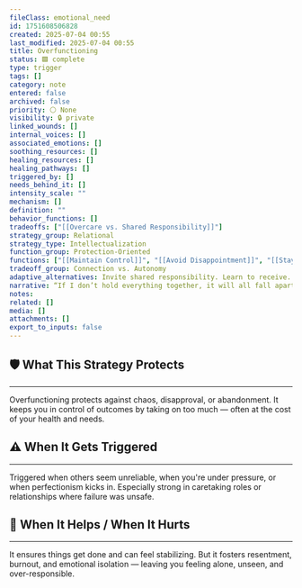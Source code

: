 ```yaml
---
fileClass: emotional_need
id: 1751608506828
created: 2025-07-04 00:55
last_modified: 2025-07-04 00:55
title: Overfunctioning
status: 🟩 complete
type: trigger
tags: []
category: note
entered: false
archived: false
priority: ⚪ None
visibility: 🔒 private
linked_wounds: []
internal_voices: []
associated_emotions: []
soothing_resources: []
healing_resources: []
healing_pathways: []
triggered_by: []
needs_behind_it: []
intensity_scale: ""
mechanism: []
definition: ""
behavior_functions: []
tradeoffs: ["[[Overcare vs. Shared Responsibility]]"]
strategy_group: Relational
strategy_type: Intellectualization
function_group: Protection-Oriented
functions: ["[[Maintain Control]]", "[[Avoid Disappointment]]", "[[Stay In Control]]"]
tradeoff_group: Connection vs. Autonomy
adaptive_alternatives: Invite shared responsibility. Learn to receive. Let others step up even if imperfectly.
narrative: “If I don’t hold everything together, it will all fall apart.”
notes: 
related: []
media: []
attachments: []
export_to_inputs: false
---
```


## 🛡️ What This Strategy Protects
---
Overfunctioning protects against chaos, disapproval, or abandonment. It keeps you in control of outcomes by taking on too much — often at the cost of your health and needs.

## ⚠️ When It Gets Triggered
---
Triggered when others seem unreliable, when you're under pressure, or when perfectionism kicks in. Especially strong in caretaking roles or relationships where failure was unsafe.

## 🔄 When It Helps / When It Hurts
---
It ensures things get done and can feel stabilizing. But it fosters resentment, burnout, and emotional isolation — leaving you feeling alone, unseen, and over-responsible.
